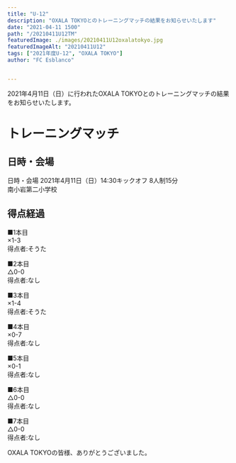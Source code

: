 ```yaml
---
title: "U-12"
description: "OXALA TOKYOとのトレーニングマッチの結果をお知らせいたします"
date: "2021-04-11 1500"
path: "/20210411U12TM"
featuredImage: ./images/20210411U12oxalatokyo.jpg
featuredImageAlt: "20210411U12"
tags: ["2021年度U-12", "OXALA TOKYO"]
author: "FC Esblanco"


---
```


2021年4月11日（日）に行われたOXALA TOKYOとのトレーニングマッチの結果をお知らせいたします。

# トレーニングマッチ

## 日時・会場

日時・会場
2021年4月11日（日）14:30キックオフ 8人制15分  
南小岩第二小学校

## 得点経過

■1本目  
×1-3  
得点者:そうた

■2本目  
△0-0  
得点者:なし

■3本目  
×1-4  
得点者:そうた

■4本目  
×0-7  
得点者:なし

■5本目  
×0-1  
得点者:なし

■6本目  
△0-0  
得点者:なし

■7本目  
△0-0  
得点者:なし

OXALA TOKYOの皆様、ありがとうございました。